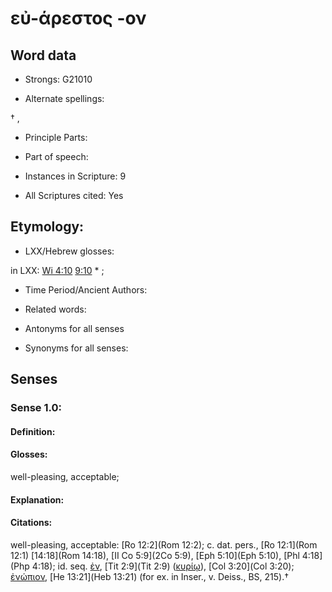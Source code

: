 # εὐ-άρεστος -ον 

<!-- Status: S2=NeedsEdits -->
<!-- Lexica used for edits:   -->

## Word data

* Strongs: G21010

* Alternate spellings:

† , 

* Principle Parts: 


* Part of speech: 


* Instances in Scripture: 9

* All Scriptures cited: Yes

## Etymology: 


* LXX/Hebrew glosses: 

in LXX: [Wi 4:10](Wis.4.10) [9:10](Wis.9.10) * ; 

* Time Period/Ancient Authors: 


* Related words: 

* Antonyms for all senses

* Synonyms for all senses: 


## Senses 


### Sense  1.0: 

#### Definition: 

#### Glosses: 

well-pleasing, acceptable; 

#### Explanation: 


#### Citations: 

well-pleasing, acceptable: [Ro 12:2](Rom 12:2); c. dat. pers., [Ro 12:1](Rom 12:1) [14:18](Rom 14:18), [II Co 5:9](2Co 5:9), [Eph 5:10](Eph 5:10), [Phl 4:18](Php 4:18); id. seq. [ἐν](), [Tit 2:9](Tit 2:9) ([κυρίῳ]()), [Col 3:20](Col 3:20); [ἐνώπιον](), [He 13:21](Heb 13:21) (for ex. in Inser., v. Deiss., BS, 215).†
